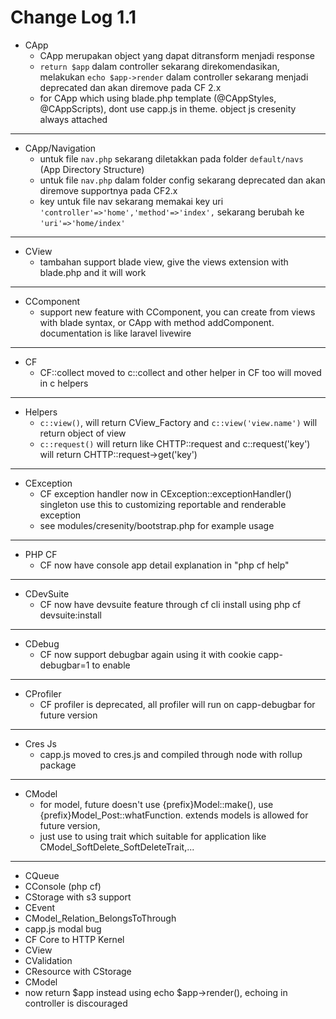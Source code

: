 # Change Log 1.1


- CApp
  - CApp merupakan object yang dapat ditransform menjadi response
  - `return $app` dalam controller sekarang direkomendasikan, melakukan `echo $app->render` dalam controller sekarang menjadi deprecated dan akan diremove pada CF 2.x
  - for CApp which using blade.php template (@CAppStyles, @CAppScripts), dont use capp.js in theme. object js cresenity always attached
---
- CApp/Navigation
  - untuk file `nav.php` sekarang diletakkan pada folder `default/navs` (App Directory Structure)
  - untuk file `nav.php` dalam folder config sekarang deprecated dan akan diremove supportnya pada CF2.x
  - key untuk file nav sekarang memakai key uri `'controller'=>'home','method'=>'index',` sekarang berubah ke `'uri'=>'home/index'`
---
- CView
  - tambahan support blade view, give the views extension with blade.php and it will work
---
- CComponent
  - support new feature with CComponent, you can create from views with blade syntax, or CApp with method addComponent. documentation is like laravel livewire
---
- CF
  - CF::collect moved to c::collect and other helper in CF too will moved in c helpers
---
- Helpers
  - `c::view()`, will return CView_Factory and `c::view('view.name')` will return
    object of view
  - `c::request()` will return like CHTTP::request and c::request('key') will
    return CHTTP::request->get('key')
---
- CException
  - CF exception handler now in CException::exceptionHandler() singleton use this to customizing reportable and renderable exception
  - see modules/cresenity/bootstrap.php for example usage
---
- PHP CF
  - CF now have console app detail explanation in "php cf help"
---
- CDevSuite
  - CF now have devsuite feature through cf cli install using php cf devsuite:install
---
- CDebug
  - CF now support debugbar again using it with cookie capp-debugbar=1 to enable
---
- CProfiler
  - CF profiler is deprecated, all profiler will run on capp-debugbar for future version
---
- Cres Js
  - capp.js moved to cres.js and compiled through node with rollup package
---
- CModel
  - for model, future doesn't use {prefix}Model::make(), use {prefix}Model_Post::whatFunction. extends models is allowed for future version,
  - just use to using trait which suitable for application like CModel_SoftDelete_SoftDeleteTrait,...
---
- CQueue
- CConsole (php cf)
- CStorage with s3 support
- CEvent
- CModel_Relation_BelongsToThrough
- capp.js modal bug
- CF Core to HTTP Kernel
- CView
- CValidation
- CResource with CStorage
- CModel
- now return $app instead using echo $app->render(),
  echoing in controller is discouraged
